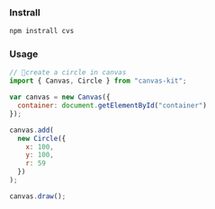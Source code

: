 ### Instrall

```bash
npm instrall cvs
```

### Usage

```js
// create a circle in canvas
import { Canvas, Circle } from "canvas-kit";

var canvas = new Canvas({
  container: document.getElementById("container")
});

canvas.add(
  new Circle({
    x: 100,
    y: 100,
    r: 59
  })
);

canvas.draw();
```
